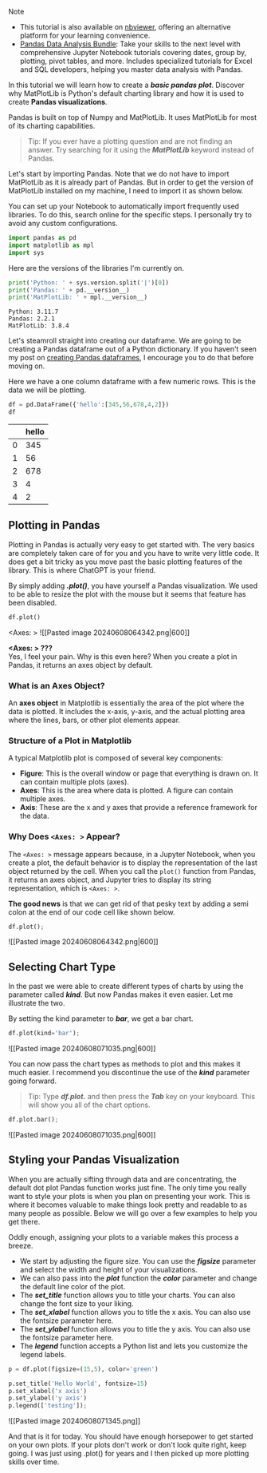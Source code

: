 
> [!NOTE] 
> - This tutorial is also available on [nbviewer](https://nbviewer.org/github/DataWranglerPro/quartz/blob/v4/content/Assets/notebooks/How_to_Create_Basic_Pandas_Visualizations.ipynb), offering an alternative platform for your learning convenience.
> - [Pandas Data Analysis Bundle](https://hedaro.gumroad.com/l/jVeRh): Take your skills to the next level with comprehensive Jupyter Notebook tutorials covering dates, group by, plotting, pivot tables, and more. Includes specialized tutorials for Excel and SQL developers, helping you master data analysis with Pandas.

In this tutorial we will learn how to create a ***basic pandas plot***. Discover why MatPlotLib is Python's default charting library and how it is used to create **Pandas visualizations**.

Pandas is built on top of Numpy and MatPlotLib. It uses MatPlotLib for most of its charting capabilities.

> Tip: If you ever have a plotting question and are not finding an answer. Try searching for it using the ***MatPlotLib*** keyword instead of Pandas.

Let's start by importing Pandas. Note that we do not have to import MatPlotLib as it is already part of Pandas. But in order to get the version of MatPlotLib installed on my machine, I need to import it as shown below.

You can set up your Notebook to automatically import frequently used libraries. To do this, search online for the specific steps. I personally try to avoid any custom configurations.

``` python
import pandas as pd
import matplotlib as mpl
import sys
```

Here are the versions of the libraries I'm currently on.

``` python
print('Python: ' + sys.version.split('|')[0])
print('Pandas: ' + pd.__version__)
print('MatPlotLib: ' + mpl.__version__)
```

``` output
Python: 3.11.7 
Pandas: 2.2.1
MatPlotLib: 3.8.4
```

Let's steamroll straight into creating our dataframe. We are going to be creating a Pandas dataframe out of a Python dictionary. If you haven't seen my post on [creating Pandas dataframes](https://hedaro.com/Programming-Languages/Python/Pandas/Pandas---Create-DataFrame), I encourage you to do that before moving on.

Here we have a one column dataframe with a few numeric rows. This is the data we will be plotting.

``` python
df = pd.DataFrame({'hello':[345,56,678,4,2]})
df
```

|     | hello |
| --- | ----- |
| 0   | 345   |
| 1   | 56    |
| 2   | 678   |
| 3   | 4     |
| 4   | 2     |

## Plotting in Pandas

Plotting in Pandas is actually very easy to get started with. The very basics are completely taken care of for you and you have to write very little code. It does get a bit tricky as you move past the basic plotting features of the library. This is where ChatGPT is your friend.

By simply adding ***.plot()***, you have yourself a Pandas visualization. We used to be able to resize the plot with the mouse but it seems that feature has been disabled.

``` python
df.plot()
```

<Axes: >
![[Pasted image 20240608064342.png|600]]


**<Axes: > ???**  
Yes, I feel your pain. Why is this even here? When you create a plot in Pandas, it returns an axes object by default.
### What is an Axes Object?

An **axes object** in Matplotlib is essentially the area of the plot where the data is plotted. It includes the x-axis, y-axis, and the actual plotting area where the lines, bars, or other plot elements appear.
### Structure of a Plot in Matplotlib

A typical Matplotlib plot is composed of several key components:

- **Figure**: This is the overall window or page that everything is drawn on. It can contain multiple plots (axes).
- **Axes**: This is the area where data is plotted. A figure can contain multiple axes.
- **Axis**: These are the x and y axes that provide a reference framework for the data.

### Why Does `<Axes: >` Appear?

The `<Axes: >` message appears because, in a Jupyter Notebook, when you create a plot, the default behavior is to display the representation of the last object returned by the cell. When you call the `plot()` function from Pandas, it returns an axes object, and Jupyter tries to display its string representation, which is `<Axes: >`.

**The good news** is that we can get rid of that pesky text by adding a semi colon at the end of our code cell like shown below.

``` python
df.plot();
```

![[Pasted image 20240608064342.png|600]]

## Selecting Chart Type

In the past we were able to create different types of charts by using the parameter called ***kind***. But now Pandas makes it even easier. Let me illustrate the two.

By setting the kind parameter to ***bar***, we get a bar chart.

``` python
df.plot(kind='bar');
```

![[Pasted image 20240608071035.png|600]]

You can now pass the chart types as methods to plot and this makes it much easier. I recommend you discontinue the use of the ***kind*** parameter going forward.

> Tip: Type ***df.plot.*** and then press the ***Tab*** key on your keyboard. This will show you all of the chart options.

``` python
df.plot.bar();
```

![[Pasted image 20240608071035.png|600]]
## Styling your Pandas Visualization

When you are actually sifting through data and are concentrating, the default dot plot Pandas function works just fine. The only time you really want to style your plots is when you plan on presenting your work. This is where it becomes valuable to make things look pretty and readable to as many people as possible. Below we will go over a few examples to help you get there.

Oddly enough, assigning your plots to a variable makes this process a breeze.

- We start by adjusting the figure size. You can use the ***figsize*** parameter and select the width and height of your visualizations.
- We can also pass into the ***plot*** function the ***color*** parameter and change the default line color of the plot.
- The ***set_title*** function allows you to title your charts. You can also change the font size to your liking.
- The ***set_xlabel*** function allows you to title the x axis. You can also use the fontsize parameter here.
- The ***set_ylabel*** function allows you to title the y axis. You can also use the fontsize parameter here.
- The ***legend*** function accepts a Python list and lets you customize the legend labels.

``` python
p = df.plot(figsize=(15,5), color='green')

p.set_title('Hello World', fontsize=15)
p.set_xlabel('x axis')
p.set_ylabel('y axis')
p.legend(['testing']);
```

![[Pasted image 20240608071345.png]]

And that is it for today. You should have enough horsepower to get started on your own plots. If your plots don't work or don't look quite right, keep going. I was just using .plot() for years and I then picked up more plotting skills over time.